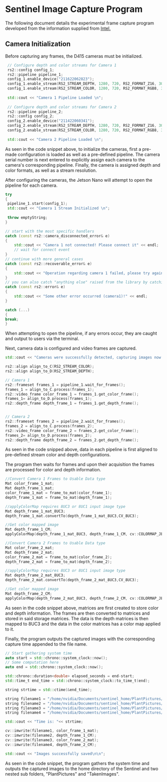 # Sentinel Image Capture Program

The following document details the experimental frame capture program developed from the information supplied from [Intel.](https://github.com/IntelRealSense/librealsense)

## Camera Initialization
Before capturing any frames, the D415 cameras must be initialized.

```c++
 // Configure depth and color streams for Camera 1
 rs2::config config_1;
 rs2::pipeline pipeline_1;
 config_1.enable_device("211622062823");
 config_1.enable_stream(RS2_STREAM_DEPTH, 1280, 720, RS2_FORMAT_Z16, 30);
 config_1.enable_stream(RS2_STREAM_COLOR, 1280, 720, RS2_FORMAT_RGB8, 30);
 
 std::cout << "Camera 1 Pipeline Loaded \n";
    
 // Configure depth and color streams for Camera 2
 rs2::pipeline pipeline_2;
 rs2::config config_2;
 config_2.enable_device("211422060341");
 config_2.enable_stream(RS2_STREAM_DEPTH, 1280, 720, RS2_FORMAT_Z16, 30);
 config_2.enable_stream(RS2_STREAM_COLOR, 1280, 720, RS2_FORMAT_RGB8, 30);
    
 std::cout << "Camera 2 Pipeline Loaded \n";
```

As seen in the code snippet above, to initialize the cameras, first a pre-made configuration is loaded as well as a pre-defined pipeline. The camera serial number is next entered to explicitly assign each camera to the camera's corresponding pipeline. Finally, the camera is assigned depth and color formats, as well as a stream resolution.

After configuring the cameras, the Jetson Nano will attempt to open the pipeline for each camera.

```c++
try
{
 pipeline_1.start(config_1);
 std::cout << "Camera 1 Stream Initialized \n";
 
 throw emptyString;
}

// start with the most specific handlers
catch (const rs2::camera_disconnected_error& e)
{
    std::cout << "Camera 1 not connected! Please connect it" << endl;
    // wait for connect event
}
// continue with more general cases
catch (const rs2::recoverable_error& e)
{
    std::cout << "Operation regarding camera 1 failed, please try again" << endl;
}
// you can also catch "anything else" raised from the library by catching rs2::error
catch (const rs2::error& e)
{
    std::cout << "Some other error occurred (camera1)!" << endl;
}

catch (...)
{
break;
}
```

When attempting to open the pipeline, if any errors occur, they are caught and output to users via the terminal.

Next, camera data is configured and video frames are captured.

```c++
std::cout << "Cameras were successfully detected, capturing images now. \n";

rs2::align align_to_C(RS2_STREAM_COLOR);
rs2::align align_to_D(RS2_STREAM_DEPTH);

// Camera 1
rs2::frameset frames_1 = pipeline_1.wait_for_frames();
frames_1 = align_to_C.process(frames_1);
rs2::video_frame color_frame_1 = frames_1.get_color_frame();
frames_1= align_to_D.process(frames_1);
rs2::depth_frame depth_frame_1 = frames_1.get_depth_frame();


// Camera 2
rs2::frameset frames_2 = pipeline_2.wait_for_frames();
frames_2 = align_to_C.process(frames_2);
rs2::video_frame color_frame_2 = frames_2.get_color_frame();
frames_2= align_to_D.process(frames_2);
rs2::depth_frame depth_frame_2 = frames_2.get_depth_frame();
```

As seen in the code snipped above, data in each pipeline is first aligned to pre-defined stream color and depth configurations.

The program then waits for frames and upon their acquisition the frames are processed for color and depth information.

```c++
//Convert Camera 1 Frames to Usable Data type
Mat color_frame_1_mat;
Mat depth_frame_1_mat;
color_frame_1_mat = frame_to_mat(color_frame_1);
depth_frame_1_mat = frame_to_mat(depth_frame_1);

//applyColorMap requires 8UC3 or 8UC1 input image type
Mat depth_frame_1_mat_8UC3;
depth_frame_1_mat.convertTo(depth_frame_1_mat_8UC3,CV_8UC3);

//Get color mapped image
Mat depth_frame_1_CM;
applyColorMap(depth_frame_1_mat_8UC3, depth_frame_1_CM, cv::COLORMAP_JET);

//Convert Camera 2 Frames to Usable Data type
Mat color_frame_2_mat;
Mat depth_frame_2_mat;
color_frame_2_mat = frame_to_mat(color_frame_2);
depth_frame_2_mat = frame_to_mat(depth_frame_2);

//applyColorMap requires 8UC3 or 8UC1 input image type
Mat depth_frame_2_mat_8UC3;
depth_frame_2_mat.convertTo(depth_frame_2_mat_8UC3,CV_8UC3);

//Get color mapped image
Mat depth_frame_2_CM;
applyColorMap(depth_frame_2_mat_8UC3, depth_frame_2_CM, cv::COLORMAP_JET);
```

As seen in the code snippet above, matrices are first created to store color and depth information. The frames are then converted to matrices and stored in said storage matrices. The data is the depth matrices is then mapped to 8UC3 and the data in the color matrices has a color map applied to it.

Finally, the program outputs the captured images with the corresponding capture time appended to the file name.
```c++
// Start gathering system time
auto start = std::chrono::system_clock::now();
// Some computation here
auto end = std::chrono::system_clock::now();

std::chrono::duration<double> elapsed_seconds = end-start;
std::time_t end_time = std::chrono::system_clock::to_time_t(end);

string strtime = std::ctime(&end_time);

string filename1 = "/home/nvidia/Documents/sentinel_home/PlantPictures/TakenImages/" + clean(strtime) + "c2116_color.jpg";
string filename2 = "/home/nvidia/Documents/sentinel_home/PlantPictures/TakenImages/" + clean(strtime) + "c2116_depth.jpg";
string filename3 = "/home/nvidia/Documents/sentinel_home/PlantPictures/TakenImages/" + clean(strtime) + "c2114_color.jpg";
string filename4 = "/home/nvidia/Documents/sentinel_home/PlantPictures/TakenImages/" + clean(strtime) + "c2114_depth.jpg";

std::cout << "Time is: "<< strtime;

cv::imwrite(filename1, color_frame_1_mat);
cv::imwrite(filename2, depth_frame_1_CM);
cv::imwrite(filename3, color_frame_2_mat);
cv::imwrite(filename4, depth_frame_2_CM);

std::cout << "Images successfully saved\n\n";
```

As seen in the code snippet, the program gathers the system time and outputs the captured images to the home directory of the Sentinel and two nested sub folders, "PlantPictures" and "TakenImages".
